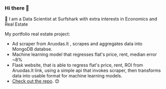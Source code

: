 ### Hi there 👋

🥝 I am a Data Scientist at Surfshark with extra interests in Economics and Real Estate

My portfolio real estate project:
* Ad scraper from Aruodas.lt , scrapes and aggregates data into MongoDB databse.
* Machine learning model that regresses flat's price, rent, median error ~8%
* Flask website, that is able to regress flat's price, rent, ROI from Aruodas.lt link, using a simple api that invokes scraper,
then transforms data into usable format for machine learning models.
* [Check out the repo](https://github.com/Kiwisuki/Real-Estate-Project). 😊
